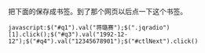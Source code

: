 把下面的保存成书签。到了那个网页以后点一下这个书签。

`javascript:$("#q1").val("蒋璐赛");$(".jqradio")[1].click();$("#q3").val("1992-12-12");$("#q4").val("12345678901");$("#ctlNext").click()`
